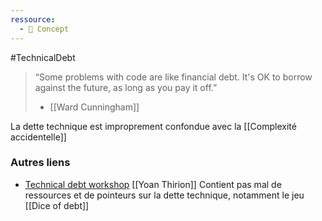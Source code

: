 ```yaml
---
ressource:
  - 🧠 Concept
---
```


#TechnicalDebt 

> “Some problems with code are like financial debt. It's OK to borrow against the future, as long as you pay it off.”
> 
>  - [[Ward Cunningham]]

La dette technique est improprement confondue avec la [[Complexité accidentelle]]

### Autres liens
- [Technical debt workshop](https://yoan-thirion.gitbook.io/knowledge-base/software-craftsmanship/technical-debt-workshop) [[Yoan Thirion]]
  Contient pas mal de ressources et de pointeurs sur la dette technique, notamment le jeu [[Dice of debt]]